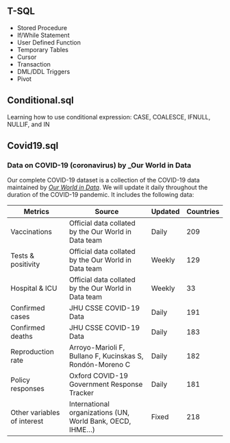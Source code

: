 ## T-SQL
- Stored Procedure
- If/While Statement
- User Defined Function
- Temporary Tables
- Cursor
- Transaction
- DML/DDL Triggers
- Pivot

## Conditional.sql
Learning how to use conditional expression: CASE, COALESCE, IFNULL, NULLIF, and IN

## Covid19.sql

### Data on COVID-19 (coronavirus) by _Our World in Data

Our complete COVID-19 dataset is a collection of the COVID-19 data maintained by [_Our World in Data_](https://ourworldindata.org/coronavirus). We will update it daily throughout the duration of the COVID-19 pandemic. It includes the following data:

| Metrics                     | Source                                                    | Updated | Countries |
|-----------------------------|-----------------------------------------------------------|---------|-----------|
| Vaccinations                | Official data collated by the Our World in Data team      | Daily   | 209       |
| Tests & positivity          | Official data collated by the Our World in Data team      | Weekly  | 129       |
| Hospital & ICU              | Official data collated by the Our World in Data team      | Weekly  | 33        |
| Confirmed cases             | JHU CSSE COVID-19 Data                                    | Daily   | 191       |
| Confirmed deaths            | JHU CSSE COVID-19 Data                                    | Daily   | 183       |
| Reproduction rate           | Arroyo-Marioli F, Bullano F, Kucinskas S, Rondón-Moreno C | Daily   | 182       |
| Policy responses            | Oxford COVID-19 Government Response Tracker               | Daily   | 181       |
| Other variables of interest | International organizations (UN, World Bank, OECD, IHME…) | Fixed   | 218       | 

